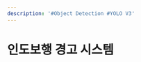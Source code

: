 ```yaml
---
description: '#Object Detection #YOLO V3'
---
```


# 인도보행 경고 시스템

<figure><img src="../../../.gitbook/assets/Untitled (18).png" alt=""><figcaption></figcaption></figure>

<figure><img src="../../../.gitbook/assets/Untitled 1 (18).png" alt=""><figcaption></figcaption></figure>

<figure><img src="../../../.gitbook/assets/Untitled 2 (18).png" alt=""><figcaption></figcaption></figure>

<figure><img src="../../../.gitbook/assets/Untitled 3 (18).png" alt=""><figcaption></figcaption></figure>

<figure><img src="../../../.gitbook/assets/Untitled 4 (18).png" alt=""><figcaption></figcaption></figure>

<figure><img src="../../../.gitbook/assets/Untitled 5 (18).png" alt=""><figcaption></figcaption></figure>

<figure><img src="../../../.gitbook/assets/Untitled 6 (18).png" alt=""><figcaption></figcaption></figure>

<figure><img src="../../../.gitbook/assets/Untitled 7 (18).png" alt=""><figcaption></figcaption></figure>

<figure><img src="../../../.gitbook/assets/Untitled 8 (18).png" alt=""><figcaption></figcaption></figure>

<figure><img src="../../../.gitbook/assets/Untitled 9 (18).png" alt=""><figcaption></figcaption></figure>

<figure><img src="../../../.gitbook/assets/Untitled 10 (18).png" alt=""><figcaption></figcaption></figure>

<figure><img src="../../../.gitbook/assets/Untitled 11 (18).png" alt=""><figcaption></figcaption></figure>

<figure><img src="../../../.gitbook/assets/Untitled 12 (17).png" alt=""><figcaption></figcaption></figure>

<figure><img src="../../../.gitbook/assets/Untitled 13 (15).png" alt=""><figcaption></figcaption></figure>

<figure><img src="../../../.gitbook/assets/Untitled 14 (14).png" alt=""><figcaption></figcaption></figure>

<figure><img src="../../../.gitbook/assets/Untitled 15 (14).png" alt=""><figcaption></figcaption></figure>
